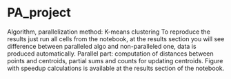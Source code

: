 # PA_project
Algorithm, parallelization method: K-means clustering
To reproduce the results just run all cells from the notebook, at the results section you will see difference between paralleled algo and non-paralleled one, data is produced automatically.
Parallel part: computation of distances between points and centroids, partial sums and counts for updating centroids.
Figure with speedup calculations is available at the results section of the notebook.
